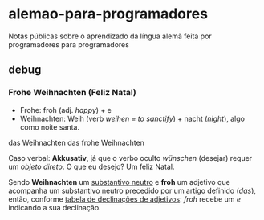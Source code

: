 # alemao-para-programadores
Notas públicas sobre o aprendizado da língua alemã feita por programadores para programadores

## debug
### Frohe Weihnachten (Feliz Natal)
- Frohe: froh (adj. _happy_) + e
- Weihnachten: Weih (verb _weihen = to sanctify_) + nacht (_night_), algo como noite santa.

das Weihnachten
das frohe Weihnachten

Caso verbal: **Akkusativ**, já que o verbo oculto _wünschen_ (desejar) requer um _objeto direto_. O que eu desejo? Um feliz Natal.

Sendo **Weihnachten** um [substantivo neutro](https://pt.bab.la/dicionario/alemao-portugues/weihnachten) e **froh** um adjetivo que acompanha um substantivo neutro precedido por um artigo definido (_das_), então, conforme [tabela de declinações de adjetivos](http://www.aprender-alemao.com/adjetivos-alemao.html): _froh_ recebe um _e_ indicando a sua declinação.
